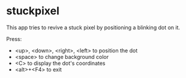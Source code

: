 # stuckpixel
This app tries to revive a stuck pixel by positioning a blinking dot on it.  
  
Press:
- \<up\>, \<down\>, \<right\>, \<left\> to position the dot
- \<space\> to change background color
- \<C\> to display the dot's coordinates
- \<alt\>+\<F4\> to exit
